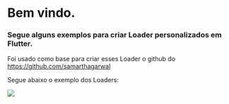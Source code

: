 # Bem vindo.

### Segue alguns exemplos para criar Loader personalizados em Flutter.

Foi usado como base para criar esses Loader o github do https://github.com/samarthagarwal

Segue abaixo o exemplo dos Loaders:

![](https://github.com/samarthagarwal/FlutterScreens/blob/master/screenshots/loaders.gif)
